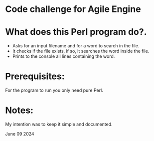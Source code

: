 # Code challenge for Agile Engine

# What does this Perl program do?.

- Asks for an input filename and for a word to search in the file.
- It checks if the file exists, if so, it searches the word inside the file.
- Prints to the console all lines containing the word.

# Prerequisites:

For the program to run you only need pure Perl. 

# Notes:

My intention was to keep it simple and documented.

June 09 2024
